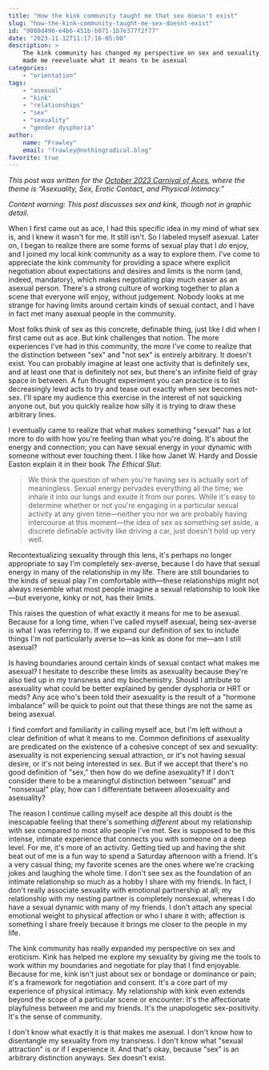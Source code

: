 ```yaml
---
title: "How the kink community taught me that sex doesn't exist"
slug: "how-the-kink-community-taught-me-sex-doesnt-exist"
id: "9080d490-e4b6-451b-b071-1b7e377f2f77"
date: "2023-11-12T11:17:16-05:00"
description: >
    The kink community has changed my perspective on sex and sexuality, and it's
    made me reeveluate what it means to be asexual
categories:
    - "orientation"
tags:
    - "asexual"
    - "kink"
    - "relationships"
    - "sex"
    - "sexuality"
    - "gender dysphoria"
author:
    name: "Frawley"
    email: "frawley@nothingradical.blog"
favorite: true
---
```


*This post was written for the [October 2023 Carnival of
Aces](https://sildarmillionjournal.wordpress.com/2023/09/28/call-for-submissions-october-2023-carnival-of-aces-asexuality-sex-erotic-contact-and-physical-intimacy/),
where the theme is “Asexuality, Sex, Erotic Contact, and Physical Intimacy.”*

*Content warning: This post discusses sex and kink, though not in graphic
detail.*

When I first came out as ace, I had this specific idea in my mind of what sex
is, and I knew it wasn't for me. It still isn't. So I labeled myself asexual.
Later on, I began to realize there are some forms of sexual play that I *do*
enjoy, and I joined my local kink community as a way to explore them. I've come
to appreciate the kink community for providing a space where explicit
negotiation about expectations and desires and limits is the norm (and, indeed,
mandatory), which makes negotiating play much easier as an asexual person.
There's a strong culture of working together to plan a scene that everyone will
enjoy, without judgement. Nobody looks at me strange for having limits around
certain kinds of sexual contact, and I have in fact met many asexual people in
the community.

Most folks think of sex as this concrete, definable thing, just like I did when
I first came out as ace. But kink challenges that notion. The more experiences
I've had in this community, the more I've come to realize that the distinction
between "sex" and "not sex" is entirely arbitrary. It doesn't exist. You can
probably imagine at least one activity that is definitely sex, and at least one
that is definitely not sex, but there's an infinite field of gray space in
between. A fun thought experiment you can practice is to list decreasingly lewd
acts to try and tease out exactly when sex becomes not-sex. I'll spare my
audience this exercise in the interest of not squicking anyone out, but you
quickly realize how silly it is trying to draw these arbitrary lines.

I eventually came to realize that what makes something "sexual" has a lot more
to do with how you're feeling than what you're doing. It's about the energy and
connection; you can have sexual energy in your dynamic with someone without ever
touching them. I like how Janet W. Hardy and Dossie Easton explain it in their
book *The Ethical Slut*:

> We think the question of when you're having sex is actually sort of
> meaningless. Sexual energy pervades everything all the time; we inhale it into
> our lungs and exude it from our pores. While it's easy to determine whether or
> not you're engaging in a particular sexual activity at any given time—neither
> you nor we are probably having intercourse at this moment—the idea of sex as
> something set aside, a discrete definable activity like driving a car, just
> doesn't hold up very well.

Recontextualizing sexuality through this lens, it's perhaps no longer
appropriate to say I'm completely sex-averse, because I do have that sexual
energy in many of the relationship in my life. There are still boundaries to the
kinds of sexual play I'm comfortable with—these relationships might not always
resemble what most people imagine a sexual relationship to look like—but
everyone, kinky or not, has their limits.

This raises the question of what exactly it means for me to be asexual. Because
for a long time, when I've called myself asexual, being sex-averse is what I was
referring to. If we expand our definition of sex to include things I'm not
particularly averse to—as kink as done for me—am I still asexual?

Is having boundaries around certain kinds of sexual contact what makes me
asexual? I hesitate to describe these limits as asexuality because they're also
tied up in my transness and my biochemistry. Should I attribute to asexuality
what could be better explained by gender dysphoria or HRT or meds? Any ace who's
been told their asexuality is the result of a "hormone imbalance" will be quick
to point out that these things are not the same as being asexual.

I find comfort and familiarity in calling myself ace, but I'm left without a
clear definition of what it means to me. Common definitions of asexuality are
predicated on the existence of a cohesive concept of sex and sexuality:
asexuality is not experiencing sexual attraction, or it's not having sexual
desire, or it's not being interested in sex. But if we accept that there's no
good definition of "sex," then how do we define asexuality? If I don't consider
there to be a meaningful distinction between "sexual" and "nonsexual" play, how
can I differentiate between allosexuality and asexuality?

The reason I continue calling myself ace despite all this doubt is the
inescapable feeling that there's something *different* about my relationship
with sex compared to most allo people I've met. Sex is supposed to be this
intense, intimate experience that connects you with someone on a deep level. For
me, it's more of an activity. Getting tied up and having the shit beat out of me
is a fun way to spend a Saturday afternoon with a friend. It's a very casual
thing; my favorite scenes are the ones where we're cracking jokes and laughing
the whole time. I don't see sex as the foundation of an intimate relationship so
much as a hobby I share with my friends. In fact, I don't really associate
sexuality with emotional partnership at all; my relationship with my nesting
partner is completely nonsexual, whereas I do have a sexual dynamic with many of
my friends. I don't attach any special emotional weight to physical affection or
who I share it with; affection is something I share freely because it brings me
closer to the people in my life.

The kink community has really expanded my perspective on sex and eroticism. Kink
has helped me explore my sexuality by giving me the tools to work within my
boundaries and negotiate for play that I find enjoyable. Because for me, kink
isn't just about sex or bondage or dominance or pain; it's a framework for
negotiation and consent. It's a core part of my experience of physical intimacy.
My relationship with kink even extends beyond the scope of a particular scene or
encounter: It's the affectionate playfulness between me and my friends. It's the
unapologetic sex-positivity. It's the sense of community.

I don't know what exactly it is that makes me asexual. I don't know how to
disentangle my sexuality from my transness. I don't know what "sexual
attraction" is or if I experience it. And that's okay, because "sex" is an
arbitrary distinction anyways. Sex doesn't exist.
